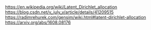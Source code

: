 https://en.wikipedia.org/wiki/Latent_Dirichlet_allocation
https://blog.csdn.net/v_july_v/article/details/41209515
https://radimrehurek.com/gensim/wiki.html#latent-dirichlet-allocation
https://arxiv.org/abs/1608.08176
